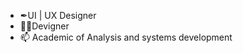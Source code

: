 - ✒UI | UX Designer</br>
- 👨‍💻Devigner</br>
- 📫 Academic of Analysis and systems development

<!---
ronald-lopes/ronald-lopes is a ✨ special ✨ repository because its `README.md` (this file) appears on your GitHub profile.
You can click the Preview link to take a look at your changes.
--->
